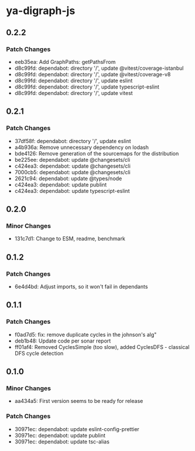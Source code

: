 # ya-digraph-js

## 0.2.2

### Patch Changes

- eeb35ea: Add GraphPaths: getPathsFrom
- d8c99fd: dependabot: directory '/', update @vitest/coverage-istanbul
- d8c99fd: dependabot: directory '/', update @vitest/coverage-v8
- d8c99fd: dependabot: directory '/', update eslint
- d8c99fd: dependabot: directory '/', update typescript-eslint
- d8c99fd: dependabot: directory '/', update vitest

## 0.2.1

### Patch Changes

- 37df58f: dependabot: directory '/', update eslint
- a4b936a: Remove unnecessary dependency on lodash
- bde4126: Remove generation of the sourcemaps for the distribution
- be225ee: dependabot: update @changesets/cli
- c424ea3: dependabot: update @changesets/cli
- 7000cb5: dependabot: update @changesets/cli
- 2621c94: dependabot: update @types/node
- c424ea3: dependabot: update publint
- c424ea3: dependabot: update typescript-eslint

## 0.2.0

### Minor Changes

- 131c7d1: Change to ESM, readme, benchmark

## 0.1.2

### Patch Changes

- 6e4d4bd: Adjust imports, so it won't fail in dependants

## 0.1.1

### Patch Changes

- f0ad7d5: fix: remove duplicate cycles in the johnson's alg"
- deb1b48: Update code per sonar report
- ff01af4: Removed CyclesSimple (too slow), added CyclesDFS - classical DFS cycle detection

## 0.1.0

### Minor Changes

- aa434a5: First version seems to be ready for release

### Patch Changes

- 30971ec: dependabot: update eslint-config-prettier
- 30971ec: dependabot: update publint
- 30971ec: dependabot: update tsc-alias
